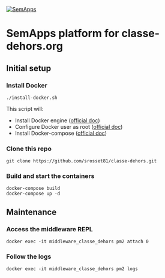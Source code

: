 [![SemApps](https://badgen.net/badge/Powered%20by/SemApps/28CDFB)](https://semapps.org)

# SemApps platform for classe-dehors.org

## Initial setup

### Install Docker

```
./install-docker.sh
```

This script will:

- Install Docker engine ([official doc](https://docs.docker.com/engine/install/))
- Configure Docker user as root ([official doc](https://docs.docker.com/engine/install/linux-postinstall/#manage-docker-as-a-non-root-user))
- Install Docker-compose ([official doc](https://docs.docker.com/compose/install/))

### Clone this repo

```
git clone https://github.com/srosset81/classe-dehors.git
```

### Build and start the containers

```
docker-compose build
docker-compose up -d
```

## Maintenance

### Access the middleware REPL

```
docker exec -it middleware_classe_dehors pm2 attach 0
```

### Follow the logs

```
docker exec -it middleware_classe_dehors pm2 logs
```
